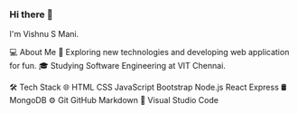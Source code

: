 ### Hi there 👋
I'm Vishnu S Mani. 

💻  About Me
🤔   Exploring new technologies and developing web application for fun.
🎓   Studying Software Engineering at VIT Chennai. 

🛠  Tech Stack
🌐   HTML CSS JavaScript Bootstrap Node.js React Express
🛢   MongoDB
⚙️   Git GitHub Markdown
🔧   Visual Studio Code
